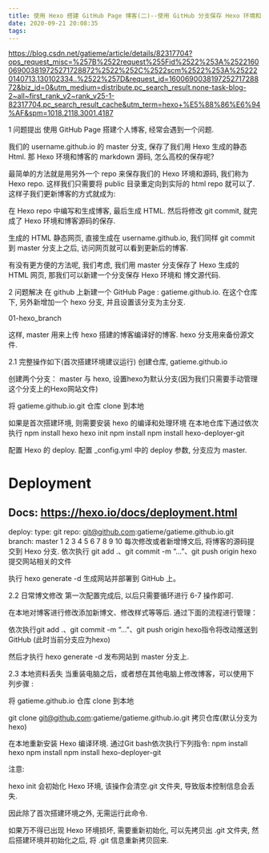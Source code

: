 ```yaml
---
title: 使用 Hexo 搭建 GitHub Page 博客(二)--使用 GitHub 分支保存 Hexo 环境和博文
date: 2020-09-21 20:08:35
tags:
---
```



https://blog.csdn.net/gatieme/article/details/82317704?ops_request_misc=%257B%2522request%255Fid%2522%253A%2522160069003819725271728872%2522%252C%2522scm%2522%253A%252220140713.130102334..%2522%257D&request_id=160069003819725271728872&biz_id=0&utm_medium=distribute.pc_search_result.none-task-blog-2~all~first_rank_v2~rank_v25-1-82317704.pc_search_result_cache&utm_term=hexo+%E5%88%86%E6%94%AF&spm=1018.2118.3001.4187

1 问题提出
使用 GitHub Page 搭建个人博客, 经常会遇到一个问题.

我们的 username.github.io 的 master 分支, 保存了我们用 Hexo 生成的静态 Html. 那 Hexo 环境和博客的 markdown 源码, 怎么高校的保存呢?

最简单的方法就是用另外一个 repo 来保存我们的 Hexo 环境和源码, 我们称为 Hexo repo. 这样我们只需要将 public 目录重定向到实际的 html repo 就可以了. 这样子我们更新博客的方式就成为:

在 Hexo repo 中编写和生成博客, 最后生成 HTML. 然后将修改 git commit, 就完成了 Hexo 环境和博客源码的保存.

生成的 HTML 静态网页, 直接生成在 username.github.io, 我们同样 git commit 到 master 分支上之后, 访问网页就可以看到更新后的博客.

有没有更方便的方法呢, 我们考虑, 我们用 master 分支保存了 Hexo 生成的 HTML 网页, 那我们可以新建一个分支保存 Hexo 环境和 博文源代码.

2 问题解决
在 github 上新建一个 GitHub Page : gatieme.github.io. 在这个仓库下, 另外新增加一个 hexo 分支, 并且设置该分支为主分支.

01-hexo_branch

这样, master 用来上传 hexo 搭建的博客编译好的博客. hexo 分支用来备份源文件.

2.1 完整操作如下(首次搭建环境建议运行)
创建仓库, gatieme.github.io

创建两个分支： master 与 hexo, 设置hexo为默认分支(因为我们只需要手动管理这个分支上的Hexo网站文件)

将 gatieme.github.io.git 仓库 clone 到本地

如果是首次搭建环境, 则需要安装 hexo 的编译和处理环境
在本地仓库下通过依次执行
npm install hexo
hexo init
npm install
npm install hexo-deployer-git

配置 Hexo 的 deploy.
配置 _config.yml 中的 deploy 参数, 分支应为 master.


# Deployment


## Docs: https://hexo.io/docs/deployment.html

deploy:
    type: git
    repo: git@github.com:gatieme/gatieme.github.io.git
    branch: master
1
2
3
4
5
6
7
8
9
10
每次修改或者新增博文后, 将博客的源码提交到 Hexo 分支.
依次执行 git add .、git commit -m “…”、git push origin hexo 提交网站相关的文件

执行 hexo generate -d 生成网站并部署到 GitHub 上。

2.2 日常博文修改
第一次配置完成后, 以后只需要循环进行 6-7 操作即可.

在本地对博客进行修改添加新博文、修改样式等等后. 通过下面的流程进行管理：

依次执行git add .、git commit -m “…”、git push origin hexo指令将改动推送到GitHub (此时当前分支应为hexo)

然后才执行 hexo generate -d 发布网站到 master 分支上.

2.3 本地资料丢失
当重装电脑之后，或者想在其他电脑上修改博客，可以使用下列步骤 :

将 gatieme.github.io 仓库 clone 到本地

git clone git@github.com:gatieme/gatieme.github.io.git 拷贝仓库(默认分支为hexo)

在本地重新安装 Hexo 编译环境.
通过Git bash依次执行下列指令:
npm install hexo
npm install
npm install hexo-deployer-git

注意:

hexo init 会初始化 Hexo 环境, 该操作会清空.git 文件夹, 导致版本控制信息会丢失.

因此除了首次搭建环境之外, 无需运行此命令.

如果万不得已出现 Hexo 环境损坏, 需要重新初始化, 可以先拷贝出 .git 文件夹, 然后搭建环境并初始化之后, 将 .git 信息重新拷贝回来.